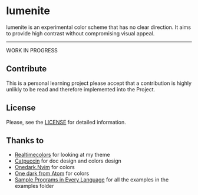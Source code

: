 # lumenite

lumenite is an experimental color scheme that has no clear direction. It aims to provide high contrast without compromising visual appeal. 

---

WORK IN PROGRESS

## Contribute

This is a personal learning project please accept that a contribution is highly unlikly to be read and therefore implemented into the Project.


## License

Please, see the [LICENSE](https://github.com/catppuccin/catppuccin/blob/main/LICENSE) for detailed information.

## Thanks to

- [Realtimecolors](https://www.realtimecolors.com/) for looking at my theme
- [Catpuccin](https://github.com/catppuccin/catppuccin/) for doc design and colors design
- [Onedark.Nvim](https://github.com/navarasu/onedark.nvim/blob/) for colors
- [One dark from Atom](https://github.com/atom/atom/tree/master/packages/one-dark-ui) for colors
- [Sample Programs in Every Language](https://github.com/TheRenegadeCoder/sample-programs) for all the examples in the examples folder

